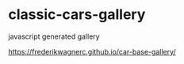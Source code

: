 # classic-cars-gallery
javascript generated gallery

https://frederikwagnerc.github.io/car-base-gallery/
